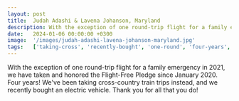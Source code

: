 ```yaml
---
layout: post
title:  Judah Adashi & Lavena Johanson, Maryland
description: With the exception of one round-trip flight for a family emergency in 2021, we have taken and honored the Flight-Free Pledge since January 2020. Four ...
date:   2024-01-06 00:00:00 +0300
image:  '/images/judah-adashi-lavena-johanson-maryland.jpg'
tags:   ['taking-cross', 'recently-bought', 'one-round', 'four-years', 'family-emergency', 'electric-vehicle', 'trip-flight', 'flight']
---
```

With the exception of one round-trip flight for a family emergency in 2021, we have taken and honored the Flight-Free Pledge since January 2020. Four years! We've been taking cross-country train trips instead, and we recently bought an electric vehicle. Thank you for all that you do!

